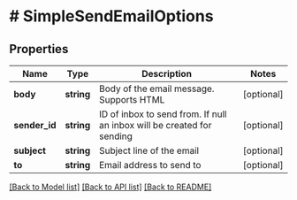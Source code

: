 # # SimpleSendEmailOptions

## Properties

Name | Type | Description | Notes
------------ | ------------- | ------------- | -------------
**body** | **string** | Body of the email message. Supports HTML | [optional] 
**sender_id** | **string** | ID of inbox to send from. If null an inbox will be created for sending | [optional] 
**subject** | **string** | Subject line of the email | [optional] 
**to** | **string** | Email address to send to | [optional] 

[[Back to Model list]](../../README#documentation-for-models) [[Back to API list]](../../README#documentation-for-api-endpoints) [[Back to README]](../../README)


